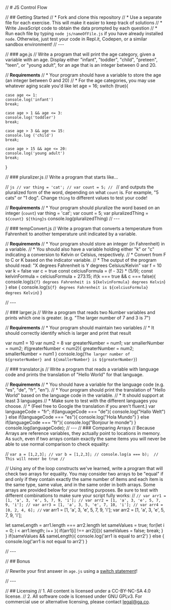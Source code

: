 // # JS Control Flow

// ## Getting Started
// * Fork and clone this repository
// * Use a separate file for each exercise. This will make it easier to keep track of solutions
// * Write JavaScript code to obtain the data prompted by each question
// * Run each file by typing `node js/nameOfFile.js` if you have already installed `node`. Otherwise, just test your code in Repl.it, Codepen, or a similar sandbox environment!
// ---

// ### age.js
// Write a program that will print the age category, given a variable with an age. Display either "infant", "toddler", "child", "preteen", "teen", or "young adult", for an age that is an integer between 0 and 20.

// **Requirements**
// * Your program should have a variable to store the age (an integer between 0 and 20)
// * For the age categories, you may use whatever aging scale you'd like
  let age = 16;
  switch (true){
  
    case age <= 1:
    console.log('infant')
    break;
  
    case age > 1 && age <= 3:
    console.log('toddler')
    break;

    case age > 3 && age <= 15:
    console.log ('child')
    break;

    case age > 15 && age <= 20:
    console.log('young adult')
    break;
}


// ### pluralizer.js
// Write a program that starts like...

// ```js
// var thing = 'cat';
// var count = 5;
// ```
// and outputs the pluralized form of the word, depending on what `count` is. For example, "5 cats" or "1 dog". Change `thing` to different values to test your code!

// **Requirements**
// * Your program should pluralize the word based on an integer (`count`)
var thing = 'cat';
var count = 5;
var pluralizedThing =  `${count} ${thing}s`
console.log(pluralizedThing)
// ---

// ### tempConvert.js
// Write a program that converts a temperature from Fahrenheit to another temperature unit indicated by a variable.

// **Requirements**
// * Your program should store an integer (in Fahrenheit) in a variable.
// * You should also have a variable holding either "k" or "c" indicating a conversion to Kelvin or Celsius, respectively.
// * Convert from F to C or K based on the indicator variable.
// * The output of the program should read: "X degrees Fahrenheit is Y degrees Celsius/Kelvin"
  var f = 10
  var k = false
  var c = true
  const celciusFormula = (f - 32) * (5/9); 
  const kelvinFormula = celciusFormula + 273.15;
  if(k === true && c === false){
    console.log(`${f} degrees Fahrenheit is ${kelvinFormula} degrees Kelvin`)
  } else {
    console.log(`${f} degrees Fahrenheit is ${celciusFormula} degrees Kelvin`)
  }



// ---

// ### larger.js
// Write a program that reads two Number variables and prints which one is greater. (e.g. "The larger number of 7 and 3 is 7")


// **Requirements**
// * Your program should maintain two variables
// * It should correctly identify which is larger and print that result

var num1 = 10
var num2 = 8
var greaterNumber = num1;
var smallerNumber = num2;
if(greaterNumber < num2){
  greaterNumber = num2;
  smallerNumber = num1
  }
console.log(`The larger number of ${greaterNumber} and ${smallerNumber} is ${greaterNumber}`)


// ### translator.js
// Write a program that reads a variable with language code and prints the translation of "Hello World" for that language.

// **Requirements**
// * You should have a variable for the language code (e.g. "es", "de", "fr", "en").
// * Your program should print the translation of "Hello World" based on the language code in the variable.
// * It should support at least 3 languages
// * Make sure to test with the different languages you choose.
// * (Feel free to Google the translation if you aren't fluent.)
var languageCode = "fr";
if(languageCode === "de"){
  console.log("Hallo Welt")
}
else if(languageCode === "es"){
  console.log("Hola Mundo")
}
else if(languageCode === "fr"){
  console.log("Bonjour le monde")
}
console.log(languageCode);
// ---
// ### Comparing Arrays
// Because Arrays are reference variables, they actually point to locations in memory. As such, even if two arrays contain exactly the same items you will never be able to use normal comparison to check equality:

// ```var a = [1,2,3];
// var b = [1,2,3];
// console.log(a === b);  // This will never be true
// ```

// Using any of the loop constructs we've learned, write a program that will check two arrays for equality. You may consider two arrays to be "equal" if and only if they contain exactly the same number of items and each item is the same type, same value, and in the same order in both arrays. Some arrays are provided below for your testing purposes. Be sure to test with different combinations to make sure your script fully works:
// ```
// var arr1 = [1, 'a', 3, 'e', 5, 7, 9, 'i'];
// var arr2 = [1, 'a', 3, 'e', 5, 7, 9, 'i'];
// var arr3 = [1, 'a', 3, 5, 'e', 7, 10, 'i'];
// var arr4 = [0, 2, 4, 6];
// ```
var arr1 = [1, 'a', 3, 'e', 5, 7, 9, 'i'];
var arr2 = [1, 'a', 3, 'e', 5, 7, 9, 'i'];

let sameLength = arr1.length === arr2.length
  let sameValues = true;
  for(let i = 0; i < arr1.length; i++ ){
      if(arr1[i] !== arr2[i]){
          sameValues = false;
          break;
      }
  }
  if(sameValues && sameLength){
    console.log('arr1 is equal to arr2')
  } else {
    console.log('arr1 is not equal to arr2')
  }
  
 
// ---

// ## Bonus

// Rewrite your first answer in `age.js` using a [switch statement](https://developer.mozilla.org/en-US/docs/Web/JavaScript/Reference/Statements/switch)! 

// ---

// ## Licensing
// 1. All content is licensed under a CC-BY-NC-SA 4.0 license.
// 2. All software code is licensed under GNU GPLv3. For commercial use or alternative licensing, please contact legal@ga.co.
